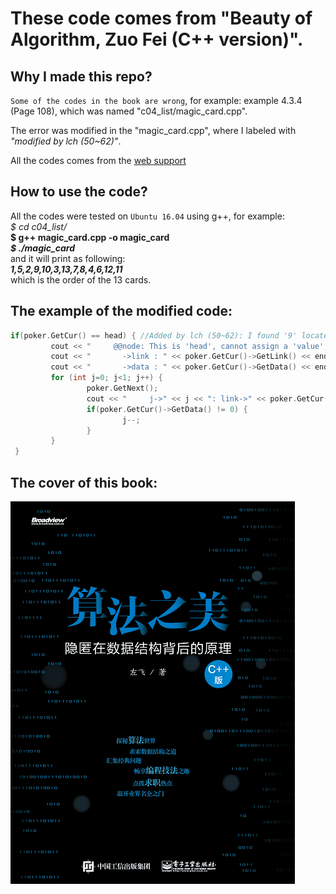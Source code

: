 These code comes from "Beauty of Algorithm, Zuo Fei (C++ version)".
===================================================================

Why I made this repo?
---------------------
`Some of the codes in the book are wrong`, for example: example 4.3.4 (Page 108), which was named "c04_list/magic_card.cpp".  

The error was modified in the "magic_card.cpp", where I labeled with _"modified by lch (50~62)"_.

All the codes comes from the [web support](http://blog.csdn.net/baimafujinji/article/details/50602547)

How to use the code?
--------------------
All the codes were tested on `Ubuntu 16.04` using g++, for example:  
*$ cd c04_list/*  
**$ g++ magic_card.cpp -o magic_card**  
***$ ./magic_card***  
and it will print as following:  
***1,5,2,9,10,3,13,7,8,4,6,12,11***  
which is the order of the 13 cards.  

The example of the modified code:
-----------------------------
```cpp
if(poker.GetCur() == head) { //Added by lch (50~62): I found '9' located 'head', which 'SetData()' not work
         cout << "     @@node: This is 'head', cannot assign a 'value', so just go on next." << endl;
         cout << "       ->link : " << poker.GetCur()->GetLink() << endl;
         cout << "       ->data : " << poker.GetCur()->GetData() << endl;
         for (int j=0; j<1; j++) {
                 poker.GetNext();
                 cout << "     j->" << j << ": link->" << poker.GetCur()->GetLink() << "; data->" << poker.GetCur()->GetData() << endl; 
                 if(poker.GetCur()->GetData() != 0) {
                         j--;
                 }
         }
 }
```
  
The cover of this book:
------------------------
![](https://github.com/lchia/beauty_of_algorithm/blob/master/beauty_of_algorithm.png)

